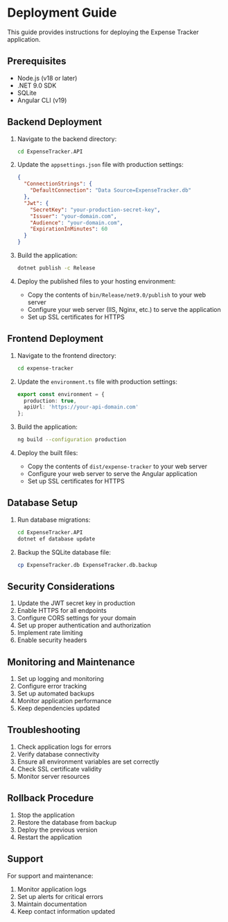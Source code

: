 # Deployment Guide

This guide provides instructions for deploying the Expense Tracker application.

## Prerequisites

- Node.js (v18 or later)
- .NET 9.0 SDK
- SQLite
- Angular CLI (v19)

## Backend Deployment

1. Navigate to the backend directory:
   ```bash
   cd ExpenseTracker.API
   ```

2. Update the `appsettings.json` file with production settings:
   ```json
   {
     "ConnectionStrings": {
       "DefaultConnection": "Data Source=ExpenseTracker.db"
     },
     "Jwt": {
       "SecretKey": "your-production-secret-key",
       "Issuer": "your-domain.com",
       "Audience": "your-domain.com",
       "ExpirationInMinutes": 60
     }
   }
   ```

3. Build the application:
   ```bash
   dotnet publish -c Release
   ```

4. Deploy the published files to your hosting environment:
   - Copy the contents of `bin/Release/net9.0/publish` to your web server
   - Configure your web server (IIS, Nginx, etc.) to serve the application
   - Set up SSL certificates for HTTPS

## Frontend Deployment

1. Navigate to the frontend directory:
   ```bash
   cd expense-tracker
   ```

2. Update the `environment.ts` file with production settings:
   ```typescript
   export const environment = {
     production: true,
     apiUrl: 'https://your-api-domain.com'
   };
   ```

3. Build the application:
   ```bash
   ng build --configuration production
   ```

4. Deploy the built files:
   - Copy the contents of `dist/expense-tracker` to your web server
   - Configure your web server to serve the Angular application
   - Set up SSL certificates for HTTPS

## Database Setup

1. Run database migrations:
   ```bash
   cd ExpenseTracker.API
   dotnet ef database update
   ```

2. Backup the SQLite database file:
   ```bash
   cp ExpenseTracker.db ExpenseTracker.db.backup
   ```

## Security Considerations

1. Update the JWT secret key in production
2. Enable HTTPS for all endpoints
3. Configure CORS settings for your domain
4. Set up proper authentication and authorization
5. Implement rate limiting
6. Enable security headers

## Monitoring and Maintenance

1. Set up logging and monitoring
2. Configure error tracking
3. Set up automated backups
4. Monitor application performance
5. Keep dependencies updated

## Troubleshooting

1. Check application logs for errors
2. Verify database connectivity
3. Ensure all environment variables are set correctly
4. Check SSL certificate validity
5. Monitor server resources

## Rollback Procedure

1. Stop the application
2. Restore the database from backup
3. Deploy the previous version
4. Restart the application

## Support

For support and maintenance:
1. Monitor application logs
2. Set up alerts for critical errors
3. Maintain documentation
4. Keep contact information updated 